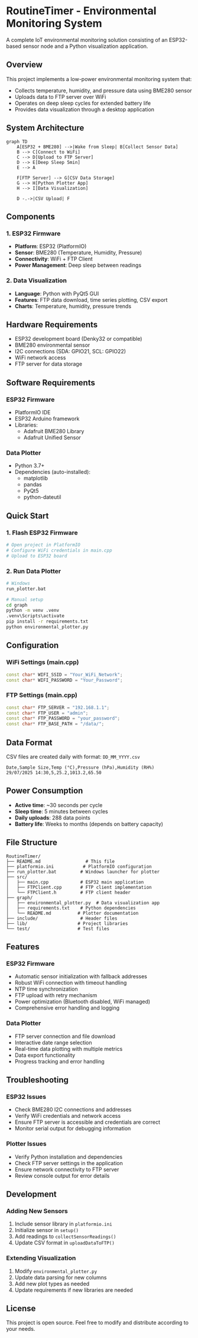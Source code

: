 # RoutineTimer - Environmental Monitoring System

A complete IoT environmental monitoring solution consisting of an ESP32-based sensor node and a Python visualization application.

## Overview

This project implements a low-power environmental monitoring system that:
- Collects temperature, humidity, and pressure data using BME280 sensor
- Uploads data to FTP server over WiFi
- Operates on deep sleep cycles for extended battery life
- Provides data visualization through a desktop application

## System Architecture

```mermaid
graph TD
    A[ESP32 + BME280] -->|Wake from Sleep| B[Collect Sensor Data]
    B --> C[Connect to WiFi]
    C --> D[Upload to FTP Server]
    D --> E[Deep Sleep 5min]
    E --> A
    
    F[FTP Server] --> G[CSV Data Storage]
    G --> H[Python Plotter App]
    H --> I[Data Visualization]
    
    D -.->|CSV Upload| F
```

## Components

### 1. ESP32 Firmware
- **Platform**: ESP32 (PlatformIO)
- **Sensor**: BME280 (Temperature, Humidity, Pressure)
- **Connectivity**: WiFi + FTP Client
- **Power Management**: Deep sleep between readings

### 2. Data Visualization
- **Language**: Python with PyQt5 GUI
- **Features**: FTP data download, time series plotting, CSV export
- **Charts**: Temperature, humidity, pressure trends

## Hardware Requirements

- ESP32 development board (Denky32 or compatible)
- BME280 environmental sensor
- I2C connections (SDA: GPIO21, SCL: GPIO22)
- WiFi network access
- FTP server for data storage

## Software Requirements

### ESP32 Firmware
- PlatformIO IDE
- ESP32 Arduino framework
- Libraries:
  - Adafruit BME280 Library
  - Adafruit Unified Sensor

### Data Plotter
- Python 3.7+
- Dependencies (auto-installed):
  - matplotlib
  - pandas
  - PyQt5
  - python-dateutil

## Quick Start

### 1. Flash ESP32 Firmware
```bash
# Open project in PlatformIO
# Configure WiFi credentials in main.cpp
# Upload to ESP32 board
```

### 2. Run Data Plotter
```bash
# Windows
run_plotter.bat

# Manual setup
cd graph
python -m venv .venv
.venv\Scripts\activate
pip install -r requirements.txt
python environmental_plotter.py
```

## Configuration

### WiFi Settings (main.cpp)
```cpp
const char* WIFI_SSID = "Your_WiFi_Network";
const char* WIFI_PASSWORD = "Your_Password";
```

### FTP Settings (main.cpp)
```cpp
const char* FTP_SERVER = "192.168.1.1";
const char* FTP_USER = "admin";
const char* FTP_PASSWORD = "your_password";
const char* FTP_BASE_PATH = "/data/";
```

## Data Format

CSV files are created daily with format: `DD_MM_YYYY.csv`

```csv
Date,Sample Size,Temp (°C),Pressure (hPa),Humidity (RH%)
29/07/2025 14:30,5,25.2,1013.2,65.50
```

## Power Consumption

- **Active time**: ~30 seconds per cycle
- **Sleep time**: 5 minutes between cycles
- **Daily uploads**: 288 data points
- **Battery life**: Weeks to months (depends on battery capacity)

## File Structure

```
RoutineTimer/
├── README.md                 # This file
├── platformio.ini           # PlatformIO configuration
├── run_plotter.bat         # Windows launcher for plotter
├── src/
│   ├── main.cpp            # ESP32 main application
│   ├── FTPClient.cpp       # FTP client implementation
│   └── FTPClient.h         # FTP client header
├── graph/
│   ├── environmental_plotter.py  # Data visualization app
│   ├── requirements.txt    # Python dependencies
│   └── README.md          # Plotter documentation
├── include/                # Header files
├── lib/                   # Project libraries
└── test/                  # Test files
```

## Features

### ESP32 Firmware
- Automatic sensor initialization with fallback addresses
- Robust WiFi connection with timeout handling
- NTP time synchronization
- FTP upload with retry mechanism
- Power optimization (Bluetooth disabled, WiFi managed)
- Comprehensive error handling and logging

### Data Plotter
- FTP server connection and file download
- Interactive date range selection
- Real-time data plotting with multiple metrics
- Data export functionality
- Progress tracking and error handling

## Troubleshooting

### ESP32 Issues
- Check BME280 I2C connections and addresses
- Verify WiFi credentials and network access
- Ensure FTP server is accessible and credentials are correct
- Monitor serial output for debugging information

### Plotter Issues
- Verify Python installation and dependencies
- Check FTP server settings in the application
- Ensure network connectivity to FTP server
- Review console output for error details

## Development

### Adding New Sensors
1. Include sensor library in `platformio.ini`
2. Initialize sensor in `setup()`
3. Add readings to `collectSensorReadings()`
4. Update CSV format in `uploadDataToFTP()`

### Extending Visualization
1. Modify `environmental_plotter.py`
2. Update data parsing for new columns
3. Add new plot types as needed
4. Update requirements if new libraries are needed

## License

This project is open source. Feel free to modify and distribute according to your needs.
